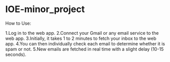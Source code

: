 # IOE-minor_project
How to Use:

1.Log in to the web app.
2.Connect your Gmail or any email service to the web app.
3.Initially, it takes 1 to 2 minutes to fetch your inbox to the web app.
4.You can then individually check each email to determine whether it is spam or not.
5.New emails are fetched in real time with a slight delay (10-15 seconds).
